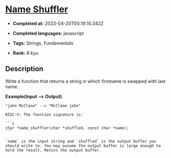 # [Name Shuffler](https://www.codewars.com/kata/559ac78160f0be07c200005a)

- **Completed at:** 2023-04-20T00:19:10.342Z

- **Completed languages:** javascript

- **Tags:** Strings, Fundamentals

- **Rank:** 8 kyu

## Description

Write a function that returns a string in which firstname is swapped with last name.

**Example(Input --> Output)**

```
"john McClane" --> "McClane john"
```

~~~if:riscv
RISC-V: The function signature is:

```c
char *name_shuffler(char *shuffled, const char *name);
```

`name` is the input string and `shuffled` is the output buffer you should write to. You may assume the output buffer is large enough to hold the result. Return the output buffer.
~~~

